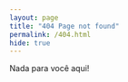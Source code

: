 ```yaml
---
layout: page
title: "404 Page not found"
permalink: /404.html
hide: true
---
```


<p class="text-center">
    Nada para você aqui!
</p>